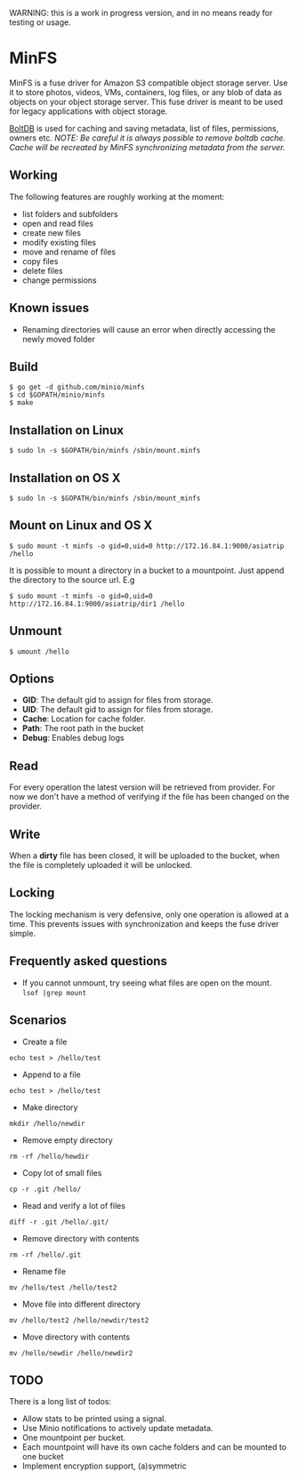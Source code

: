 WARNING: this is a work in progress version, and in no means ready for testing or usage.

# MinFS
MinFS is a fuse driver for Amazon S3 compatible object storage server. Use it to store photos, videos, VMs, containers, log files, or any blob of data as objects on your object storage server. This fuse driver is meant to be used for legacy applications with object storage.

[BoltDB](https://github.com/boltdb/bolt) is used for caching and saving metadata, list of files, permissions, owners etc. _NOTE: Be careful it is always possible to remove boltdb cache. Cache will be recreated by MinFS synchronizing metadata from the server._

## Working

The following features are roughly working at the moment:

* list folders and subfolders
* open and read files
* create new files
* modify existing files
* move and rename of files
* copy files
* delete files
* change permissions

## Known issues

* Renaming directories will cause an error when directly accessing the newly moved folder

## Build

```
$ go get -d github.com/minio/minfs
$ cd $GOPATH/minio/minfs
$ make
```

## Installation on Linux

```
$ sudo ln -s $GOPATH/bin/minfs /sbin/mount.minfs
```

## Installation on OS X

```
$ sudo ln -s $GOPATH/bin/minfs /sbin/mount_minfs
```

## Mount on Linux and OS X

```
$ sudo mount -t minfs -o gid=0,uid=0 http://172.16.84.1:9000/asiatrip /hello
```

It is possible to mount a directory in a bucket to a mountpoint. Just append the directory to the source url. E.g

```
$ sudo mount -t minfs -o gid=0,uid=0 http://172.16.84.1:9000/asiatrip/dir1 /hello
```

## Unmount

```
$ umount /hello
```

## Options

* **GID**: The default gid to assign for files from storage.
* **UID**: The default gid to assign for files from storage.
* **Cache**: Location for cache folder.
* **Path**: The root path in the bucket
* **Debug**: Enables debug logs

## Read

For every operation the latest version will be retrieved from provider. For now we don't have a method of verifying if the file has been changed on the provider.

## Write

When a **dirty** file has been closed, it will be uploaded to the bucket, when the file is completely uploaded it will be unlocked.

## Locking

The locking mechanism is very defensive, only one operation is allowed at a time. This prevents issues with synchronization and keeps the fuse driver simple.

## Frequently asked questions

* If you cannot unmount, try seeing what files are open on the mount. `lsof |grep mount`

## Scenarios

* Create a file
```
echo test > /hello/test
```
* Append to a file
```
echo test > /hello/test
```
* Make directory
```
mkdir /hello/newdir
```
* Remove empty directory
```
rm -rf /hello/hewdir
```
* Copy lot of small files
```
cp -r .git /hello/
```
* Read and verify a lot of files
```
diff -r .git /hello/.git/
```
* Remove directory with contents
```
rm -rf /hello/.git
```
* Rename file
```
mv /hello/test /hello/test2
```
* Move file into different directory
```
mv /hello/test2 /hello/newdir/test2
```
* Move directory with contents
```
mv /hello/newdir /hello/newdir2
```

## TODO

There is a long list of todos:

* Allow stats to be printed using a signal.
* Use Minio notifications to actively update metadata.
* One mountpoint per bucket.
* Each mountpoint will have its own cache folders and can be mounted to one bucket
* Implement encryption support, (a)symmetric
